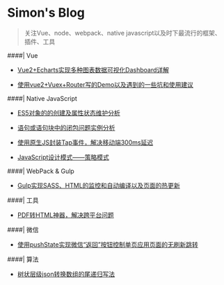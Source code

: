 # Simon's Blog

> 关注Vue、node、webpack、native javascript以及时下最流行的框架、插件、工具

####| Vue

- [Vue2+Echarts实现多种图表数据可视化Dashboard详解](https://github.com/SimonZhangITer/MyBlog/issues/1)

- [使用vue2+Vuex+Router写的Demo以及遇到的一些坑和使用建议](https://github.com/SimonZhangITer/MyBlog/issues/2)

####| Native JavaScript
- [ES5对象的的创建及属性状态维护分析](https://github.com/SimonZhangITer/MyBlog/issues/5)

- [语句或语句块中的闭包问题实例分析](https://github.com/SimonZhangITer/MyBlog/issues/7)

- [使用原生JS封装Tap事件，解决移动端300ms延迟](https://github.com/joeyguo/blog/issues/12)

- [JavaScript设计模式——策略模式](https://github.com/SimonZhangITer/MyBlog/issues/6)

####| WebPack & Gulp

- [Gulp实现SASS、HTML的监控和自动编译以及页面的热更新](https://github.com/SimonZhangITer/MyBlog/issues/9)

####| 工具

- [PDF转HTML神器，解决跨平台问题](https://github.com/SimonZhangITer/MyBlog/issues/8)

####| 微信

- [使用pushState实现微信“返回”按钮控制单页应用页面的无刷新跳转](https://github.com/SimonZhangITer/MyBlog/issues/4)

####| 算法
- [树状层级json转换数组的尾递归写法](https://github.com/SimonZhangITer/MyBlog/issues/3)






